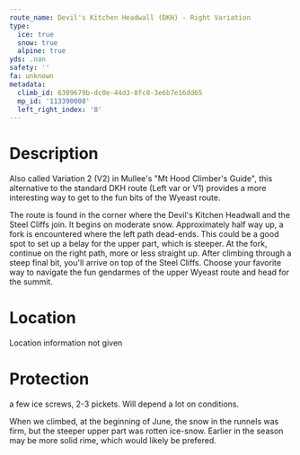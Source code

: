 ```yaml
---
route_name: Devil's Kitchen Headwall (DKH) - Right Variation
type:
  ice: true
  snow: true
  alpine: true
yds: .nan
safety: ''
fa: unknown
metadata:
  climb_id: 6309679b-dc0e-44d3-8fc8-3e6b7e16dd65
  mp_id: '113390008'
  left_right_index: '8'
---
```

# Description
Also called Variation 2 (V2) in Mullee's "Mt Hood Climber's Guide", this alternative to the standard DKH route (Left var or V1) provides a more interesting way to get to the fun bits of the Wyeast route.

The route is found in the corner where the Devil's Kitchen Headwall and the Steel Cliffs join. It begins on moderate snow. Approximately half way up, a fork is encountered where the left path dead-ends. This could be a good spot to set up a belay for the upper part, which is steeper. At the fork, continue on the right path, more or less straight up. After climbing through a steep final bit, you'll arrive on top of the Steel Cliffs. Choose your favorite way to navigate the fun gendarmes of the upper Wyeast route and head for the summit.

# Location
Location information not given

# Protection
a few ice screws, 2-3 pickets. Will depend a lot on conditions.

When we climbed, at the beginning of June, the snow in the runnels was firm, but the steeper upper part was rotten ice-snow. Earlier in the season may be more solid rime, which would likely be prefered.
